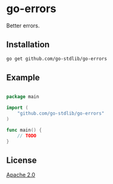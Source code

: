 # go-errors

Better errors.

## Installation

```bash
go get github.com/go-stdlib/go-errors
```

## Example

```go

package main

import (
    "github.com/go-stdlib/go-errors"
)

func main() {
    // TODO
}
```

## License

[Apache 2.0](LICENSE)
